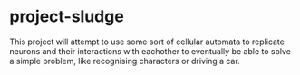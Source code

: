 # project-sludge

This project will attempt to use some sort of cellular automata to replicate neurons and their interactions with eachother to eventually be able to solve a simple problem, like recognising characters or driving a car.
